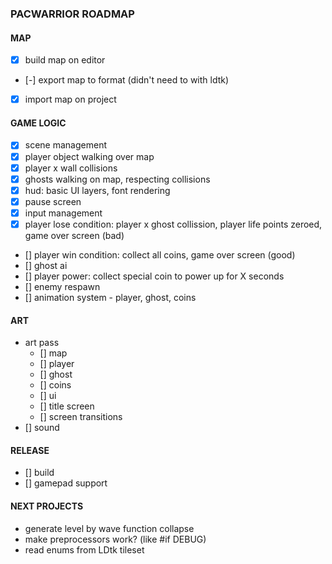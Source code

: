 ### PACWARRIOR ROADMAP

#### MAP

- [x] build map on editor
- [-] export map to format (didn't need to with ldtk)
- [x] import map on project

#### GAME LOGIC

- [x] scene management
- [x] player object walking over map
- [x] player x wall collisions
- [x] ghosts walking on map, respecting collisions
- [x] hud: basic UI layers, font rendering
- [x] pause screen
- [x] input management
- [x] player lose condition: player x ghost collission, player life points zeroed, game over screen (bad)
- [] player win condition: collect all coins, game over screen (good)
- [] ghost ai
- [] player power: collect special coin to power up for X seconds
- [] enemy respawn
- [] animation system - player, ghost, coins

#### ART

- art pass
    - [] map
    - [] player
    - [] ghost
    - [] coins
    - [] ui
    - [] title screen
    - [] screen transitions
- [] sound

#### RELEASE

- [] build
- [] gamepad support

#### NEXT PROJECTS

- generate level by wave function collapse
- make preprocessors work? (like #if DEBUG)
- read enums from LDtk tileset